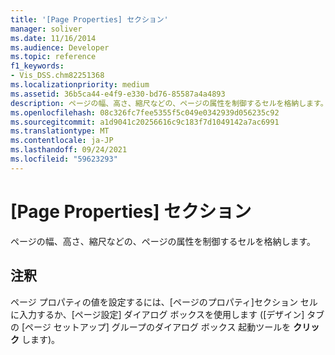 ```yaml
---
title: '[Page Properties] セクション'
manager: soliver
ms.date: 11/16/2014
ms.audience: Developer
ms.topic: reference
f1_keywords:
- Vis_DSS.chm82251368
ms.localizationpriority: medium
ms.assetid: 36b5ca44-e4f9-e330-bd76-85587a4a4893
description: ページの幅、高さ、縮尺などの、ページの属性を制御するセルを格納します。
ms.openlocfilehash: 08c326fc7fee5355f5c049e0342939d056235c92
ms.sourcegitcommit: a1d9041c20256616c9c183f7d1049142a7ac6991
ms.translationtype: MT
ms.contentlocale: ja-JP
ms.lasthandoff: 09/24/2021
ms.locfileid: "59623293"
---
```

# <a name="page-properties-section"></a>[Page Properties] セクション

ページの幅、高さ、縮尺などの、ページの属性を制御するセルを格納します。
  
## <a name="remarks"></a>注釈

ページ プロパティの値を設定するには、[ページのプロパティ]セクション セルに入力するか、[ページ設定] ダイアログ ボックスを使用します ([デザイン] タブの [ページ セットアップ] グループのダイアログ ボックス 起動ツールを **クリック** します)。 
  

